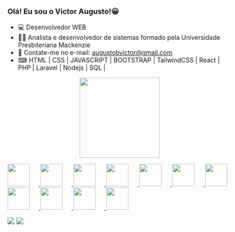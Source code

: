 ### Olá! Eu sou o Victor Augusto!😀

- 💻 Desenvolvedor WEB
- 👨‍🎓 Analista e desenvolvedor de sistemas formado pela Universidade Presbiteriana Mackenzie
- 💬 Contate-me no e-mail: augustobvictor@gmail.com
- ⌨ HTML | CSS | JAVASCRIPT | BOOTSTRAP | TailwindCSS | React | PHP | Laravel | Nodejs | SQL | 

<div align="center">
  <a href="https://github.com/Victor21Bari">
  <img height="180em" src="https://github-readme-stats.vercel.app/api?username=Victor21Bari&show_icons=true&theme=dark&include_all_commits=true&count_private=true"/>
  <!--<img height="180em" src="https://github-readme-stats.vercel.app/api/top-langs/?username=Victor21Bari&layout=compact&langs_count=7&theme=dark"/>-->
</div>

 <p align="left">
  <img src="https://cdn.jsdelivr.net/gh/devicons/devicon@latest/icons/html5/html5-original.svg" width="50px" style="margin-right: 20px;" />
  <img src="https://cdn.jsdelivr.net/gh/devicons/devicon@latest/icons/css3/css3-original.svg" width="50px" style="margin-right: 20px;" />
  <img src="https://cdn.jsdelivr.net/gh/devicons/devicon@latest/icons/javascript/javascript-original.svg" width="50px" style="margin-right: 20px;" />
  <img src="https://cdn.jsdelivr.net/gh/devicons/devicon@latest/icons/react/react-original.svg" width="50px" style="margin-right: 20px;" />
  <img src="https://cdn.jsdelivr.net/gh/devicons/devicon@latest/icons/bootstrap/bootstrap-original.svg" width="50px" style="margin-right: 20px;" />
  <img src="https://cdn.jsdelivr.net/gh/devicons/devicon@latest/icons/amazonwebservices/amazonwebservices-plain-wordmark.svg" width="50px" style="margin-right: 20px;" />
  <img src="https://cdn.jsdelivr.net/gh/devicons/devicon@latest/icons/mysql/mysql-original.svg" width="50px" />
  <img src="https://cdn.jsdelivr.net/gh/devicons/devicon@latest/icons/git/git-original.svg" width="50px" style="margin-right: 20px;" />
<img src="https://cdn.jsdelivr.net/gh/devicons/devicon@latest/icons/php/php-original.svg"   width="50px" style="margin-right: 20px;"/>
<img src="https://cdn.jsdelivr.net/gh/devicons/devicon@latest/icons/laravel/laravel-original.svg"  width="50px" style="margin-right: 20px;"/>
<img src="https://cdn.jsdelivr.net/gh/devicons/devicon@latest/icons/nodejs/nodejs-original.svg"  width="50px" style="margin-right: 20px;"/>


</p>

<div> 
  <a href = "augustobvictor@gmail.com"><img src="https://img.shields.io/badge/-Gmail-%23333?style=for-the-badge&logo=gmail&logoColor=white" target="_blank"></a>
  <a href="https://https://www.linkedin.com/in/victor-baricelli-b90955207/" target="_blank"><img src="https://img.shields.io/badge/-LinkedIn-%230077B5?style=for-the-badge&logo=linkedin&logoColor=white" target="_blank"></a> 
 
</div>
